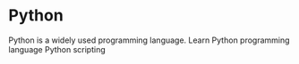 # Python
Python is a widely used programming language.
Learn Python programming language 
Python scripting
